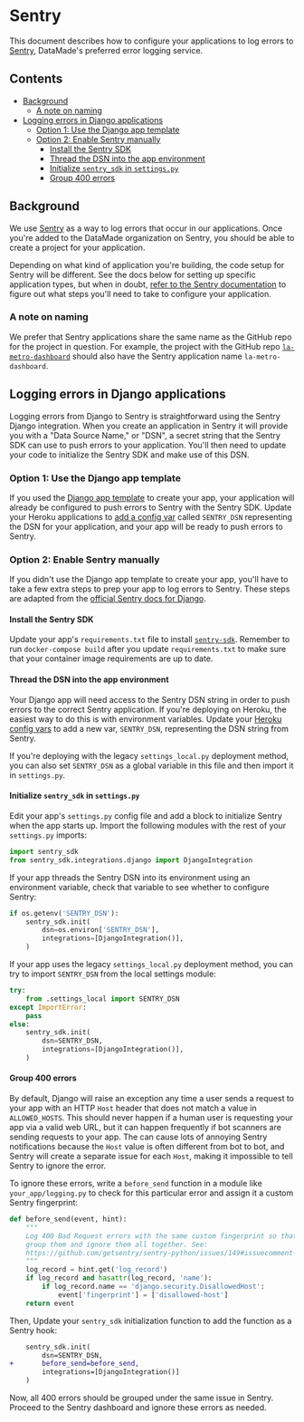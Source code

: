 # Sentry

This document describes how to configure your applications to log errors to
[Sentry](https://sentry.io/), DataMade's preferred error logging service.

## Contents

- [Background](#background)
    - [A note on naming](#a-note-on-naming)
- [Logging errors in Django applications](#logging-errors-in-django-applications)
    - [Option 1: Use the Django app template](#option-1-use-the-django-app-template)
    - [Option 2: Enable Sentry manually](#option-2-enable-sentry-manually)
        - [Install the Sentry SDK](#install-the-sentry-sdk)
        - [Thread the DSN into the app environment](#thread-the-dsn-into-the-app-environment)
        - [Initialize `sentry_sdk` in `settings.py`](#initialize-sentrysdk-in-settingspy)
        - [Group 400 errors](#group-400-errors)

## Background

We use [Sentry](https://sentry.io) as a way to log errors that occur in our applications.
Once you're added to the DataMade organization on Sentry, you should be able to create a
project for your application.

Depending on what kind of application you're building, the code setup for Sentry
will be different. See the docs below for setting up specific application types, but
when in doubt, [refer to the Sentry documentation](https://docs.sentry.io/)
to figure out what steps you'll need to take to configure your application.

### A note on naming

We prefer that Sentry applications share the same name as the GitHub
repo for the project in question. For example, the project with the GitHub repo
[`la-metro-dashboard`](https://github.com/datamade/la-metro-dashboard) should also
have the Sentry application name `la-metro-dashboard`.

## Logging errors in Django applications

Logging errors from Django to Sentry is straightforward using the Sentry Django integration.
When you create an application in Sentry it will provide you with a "Data Source Name,"
or "DSN", a secret string that the Sentry SDK can use to push errors to your application.
You'll then need to update your code to initialize the Sentry SDK and make use of
this DSN.

### Option 1: Use the Django app template

If you used the [Django app template](/docker/templates/) to create your app, your
application will already be configured to push errors to Sentry with the Sentry SDK.
Update your Heroku applications to [add a config
var](https://devcenter.heroku.com/articles/config-vars#managing-config-vars)
called `SENTRY_DSN` representing the DSN for your application, and your app will
be ready to push errors to Sentry.

### Option 2: Enable Sentry manually

If you didn't use the Django app template to create your app, you'll have to take
a few extra steps to prep your app to log errors to Sentry. These steps are adapted
from the [official Sentry docs for Django](https://docs.sentry.io/platforms/python/django/).

#### Install the Sentry SDK

Update your app's `requirements.txt` file to install [`sentry-sdk`](https://pypi.org/project/sentry-sdk/).
Remember to run `docker-compose build` after you update `requirements.txt` to make
sure that your container image requirements are up to date.

#### Thread the DSN into the app environment

Your Django app will need access to the Sentry DSN string in order to push errors to the
correct Sentry application. If you're deploying on Heroku, the easiest way to do this
is with environment variables. Update your [Heroku config
vars](https://devcenter.heroku.com/articles/config-vars#managing-config-vars) to
add a new var, `SENTRY_DSN`, representing the DSN string from Sentry.

If you're deploying with the legacy `settings_local.py` deployment method, you
can also set `SENTRY_DSN` as a global variable in this file and then import it
in `settings.py`.

#### Initialize `sentry_sdk` in `settings.py`

Edit your app's `settings.py` config file and add a block to initialize
Sentry when the app starts up. Import the following modules with the rest of your
`settings.py` imports:

```python
import sentry_sdk
from sentry_sdk.integrations.django import DjangoIntegration
```

If your app threads the Sentry DSN into its environment using an environment variable,
check that variable to see whether to configure Sentry:

```python
if os.getenv('SENTRY_DSN'):
    sentry_sdk.init(
        dsn=os.environ['SENTRY_DSN'],
        integrations=[DjangoIntegration()],
    )
```

If your app uses the legacy `settings_local.py` deployment method, you can try to
import `SENTRY_DSN` from the local settings module:

```python
try:
    from .settings_local import SENTRY_DSN
except ImportError:
    pass
else:
    sentry_sdk.init(
        dsn=SENTRY_DSN,
        integrations=[DjangoIntegration()],
    )
```

#### Group 400 errors

By default, Django will raise an exception any time a user sends a request to your
app with an HTTP `Host` header that does not match a value in `ALLOWED_HOSTS`.
This should never happen if a human user is requesting your app via a valid
web URL, but it can happen frequently if bot scanners are sending requests to your app.
The can cause lots of annoying Sentry notifications because the `Host` value is
often different from bot to bot, and Sentry will create a separate issue for each
`Host`, making it impossible to tell Sentry to ignore the error.

To ignore these errors, write a `before_send` function in a module like `your_app/logging.py`
to check for this particular error and assign it a custom Sentry fingerprint:

```python
def before_send(event, hint):
    """
    Log 400 Bad Request errors with the same custom fingerprint so that we can
    group them and ignore them all together. See:
    https://github.com/getsentry/sentry-python/issues/149#issuecomment-434448781
    """
    log_record = hint.get('log_record')
    if log_record and hasattr(log_record, 'name'):
        if log_record.name == 'django.security.DisallowedHost':
            event['fingerprint'] = ['disallowed-host']
    return event
```

Then, Update your `sentry_sdk` initialization function to add the function as
a Sentry hook:

```diff
    sentry_sdk.init(
        dsn=SENTRY_DSN,
+       before_send=before_send,
        integrations=[DjangoIntegration()]
    )
```

Now, all 400 errors should be grouped under the same issue in Sentry. Proceed to
the Sentry dashboard and ignore these errors as needed.
